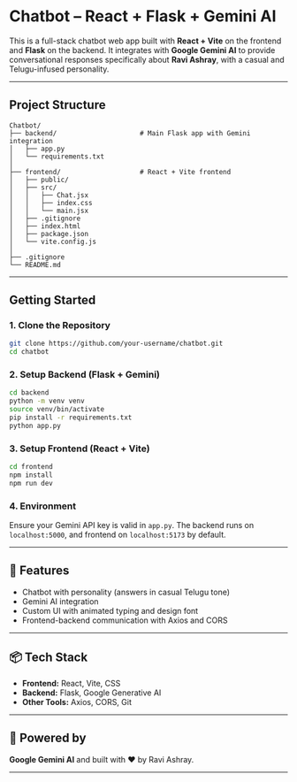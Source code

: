 # Chatbot – React + Flask + Gemini AI

This is a full-stack chatbot web app built with **React + Vite** on the frontend and **Flask** on the backend. It integrates with **Google Gemini AI** to provide conversational responses specifically about **Ravi Ashray**, with a casual and Telugu-infused personality.

---

## Project Structure

```
Chatbot/
├── backend/                     # Main Flask app with Gemini integration
│   ├── app.py                   
│   └── requirements.txt         
│
├── frontend/                    # React + Vite frontend
│   ├── public/                  
│   ├── src/                    
│   │   ├── Chat.jsx           
│   │   ├── index.css            
│   │   └── main.jsx             
│   ├── .gitignore               
│   ├── index.html               
│   ├── package.json             
│   └── vite.config.js            
│
├── .gitignore                   
└── README.md                    
```

---

## Getting Started

### 1. Clone the Repository

```bash
git clone https://github.com/your-username/chatbot.git
cd chatbot
```

### 2. Setup Backend (Flask + Gemini)

```bash
cd backend
python -m venv venv
source venv/bin/activate     
pip install -r requirements.txt
python app.py
```

### 3. Setup Frontend (React + Vite)


```bash
cd frontend
npm install
npm run dev
```

### 4. Environment

Ensure your Gemini API key is valid in `app.py`. The backend runs on `localhost:5000`, and frontend on `localhost:5173` by default.

---

## 🧠 Features

- Chatbot with personality (answers in casual Telugu tone)
- Gemini AI integration
- Custom UI with animated typing and design font
- Frontend-backend communication with Axios and CORS

---

## 📦 Tech Stack

- **Frontend:** React, Vite, CSS
- **Backend:** Flask, Google Generative AI
- **Other Tools:** Axios, CORS, Git

---

## 🤖 Powered by
**Google Gemini AI** and built with ❤️ by Ravi Ashray.

---
